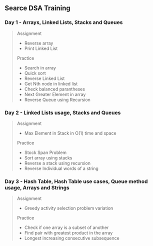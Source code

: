 ## Searce DSA Training

### Day 1 - Arrays, Linked Lists, Stacks and Queues
> Assignment
> * Reverse array
> * Print Linked List
>
> Practice
> * Search in array
> * Quick sort
> * Reverse Linked List
> * Get Nth node in linked list
> * Check balanced parantheses
> * Next Greater Element in array
> * Reverse Queue using Recursion

### Day 2 - Linked Lists usage, Stacks and Queues

> Assignment
> * Max Element in Stack in O(1) time and space
> 
> Practice
> * Stock Span Problem
> * Sort array using stacks
> * Reverse a stack using recursion
> * Reverse Individual words of a string

### Day 3 - Hash Table, Hash Table use cases, Queue method usage, Arrays and Strings

> Assignment
> * Greedy activity selection problem variation
>
> Practice
> * Check if one array is a subset of another
> * Find pair with greatest product in the array
> * Longest increasing consecutive subsequence